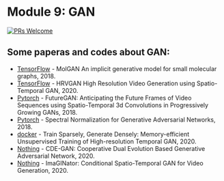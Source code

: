 # Module 9: GAN

[![PRs Welcome](https://img.shields.io/badge/PRs-welcome-brightgreen.svg?style=flat-square)](http://makeapullrequest.com)


## Some paperas and codes about GAN:
* [TensorFlow](https://github.com/nicola-decao/MolGAN) - MolGAN An implicit generative model for small molecular graphs, 2018.
* [TensorFlow](https://github.com/abhinavsagar/hrvgan) - HRVGAN High Resolution Video Generation using Spatio-Temporal GAN, 2020.
* [Pytorch](https://github.com/TUM-LMF/FutureGAN) - FutureGAN: Anticipating the Future Frames of Video Sequences using Spatio-Temporal 3d Convolutions in Progressively Growing GANs, 2018.
* [Pytorch](https://github.com/koshian2/SNGAN) - Spectral Normalization for Generative Adversarial Networks, 2018.
* [docker](https://github.com/pfnet-research/tgan2) - Train Sparsely, Generate Densely: Memory-efficient Unsupervised Training of High-resolution Temporal GAN, 2020.
* [Nothing](https://shiming-chen.github.io/CDE-GAN-website/CDE-GAN.html) - CDE-GAN: Cooperative Dual Evolution Based Generative Adversarial Network, 2020.
* [Nothing](https://github.com/wyhsirius/ImaGINator) - ImaGINator: Conditional Spatio-Temporal GAN for Video Generation, 2020.














